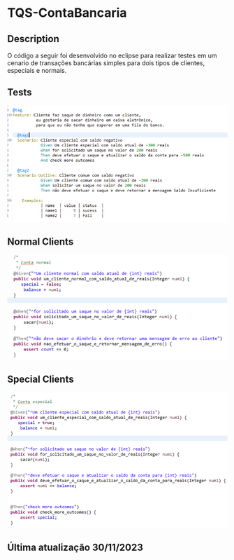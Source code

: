 # TQS-ContaBancaria

## Description
O código a seguir foi desenvolvido no eclipse para realizar testes em um cenario de transações bancárias simples para dois tipos de clientes, especiais e normais.
## Tests
![testes](testes.png)

## Normal Clients
![normal](contanormal.png)

## Special Clients
![especial](contaespecial.png)

## Última atualização 30/11/2023

